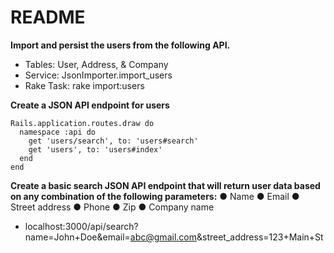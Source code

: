 # README

**Import and persist the users from the following API.**

- Tables: User, Address, & Company
- Service: JsonImporter.import_users
- Rake Task: rake import:users

**Create a JSON API endpoint for users**
```
Rails.application.routes.draw do
  namespace :api do
    get 'users/search', to: 'users#search'
    get 'users', to: 'users#index'
  end
end
```

**Create a basic search JSON API endpoint that will return user data based on any
combination of the following parameters:**
● Name
● Email
● Street address
● Phone
● Zip
● Company name

- localhost:3000/api/search?name=John+Doe&email=abc@gmail.com&street_address=123+Main+St

  


